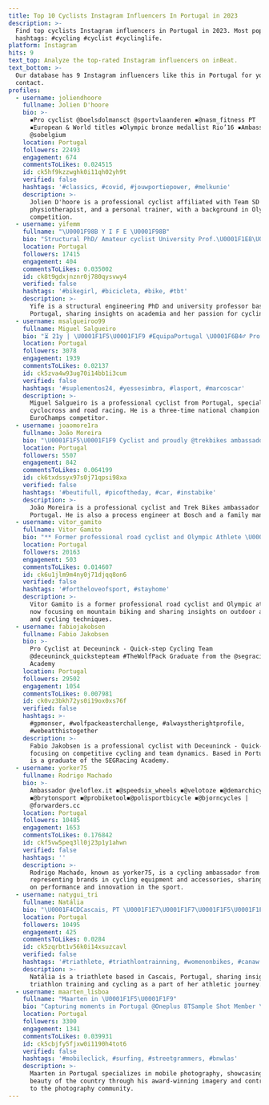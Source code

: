 ```yaml
---
title: Top 10 Cyclists Instagram Influencers In Portugal in 2023
description: >-
  Find top cyclists Instagram influencers in Portugal in 2023. Most popular
  hashtags: #cycling #cyclist #cyclinglife.
platform: Instagram
hits: 9
text_top: Analyze the top-rated Instagram influencers on inBeat.
text_bottom: >-
  Our database has 9 Instagram influencers like this in Portugal for you to
  contact.
profiles:
  - username: joliendhoore
    fullname: Jolien D'hoore
    bio: >-
      ▪️Pro cyclist @boelsdolmansct @sportvlaanderen ▪️@nasm_fitness PT
      ▪️European & World titles ▪️Olympic bronze medallist Rio’16 ▪️Ambassador
      @sobelgium
    location: Portugal
    followers: 22493
    engagement: 674
    commentsToLikes: 0.024515
    id: ck5hf9kzzwghk0i11qh02yh9t
    verified: false
    hashtags: '#classics, #covid, #jouwportiepower, #melkunie'
    description: >-
      Jolien D'hoore is a professional cyclist affiliated with Team SD Worx, a
      physiotherapist, and a personal trainer, with a background in Olympic
      competition.
  - username: yifemm
    fullname: "\U0001F98B Y I F E \U0001F98B"
    bio: "Structural PhD/ Amateur cyclist University Prof.\U0001F1E8\U0001F1F4\U0001F1F5\U0001F1F9\U0001F1E7\U0001F1F7\U0001F1FA\U0001F1F8"
    location: Portugal
    followers: 17415
    engagement: 404
    commentsToLikes: 0.035002
    id: ck8t9gdxjnznr0j780qysvwy4
    verified: false
    hashtags: '#bikegirl, #bicicleta, #bike, #tbt'
    description: >-
      Yife is a structural engineering PhD and university professor based in
      Portugal, sharing insights on academia and her passion for cycling.
  - username: msalgueiroo99
    fullname: Miguel Salgueiro
    bio: "⏳ 21y | \U0001F1F5\U0001F1F9 #EquipaPortugal \U0001F6B4‍♂️ Professional Cyclist with @la.sport.cycle \U0001F947 3x Cyclocross National Champion"
    location: Portugal
    followers: 3078
    engagement: 1939
    commentsToLikes: 0.02137
    id: ck5zva4w93ug70i14bb1i3cum
    verified: false
    hashtags: '#suplementos24, #yessesimbra, #lasport, #marcoscar'
    description: >-
      Miguel Salgueiro is a professional cyclist from Portugal, specializing in
      cyclocross and road racing. He is a three-time national champion and
      EuroChamps competitor.
  - username: joaomore1ra
    fullname: João Moreira
    bio: "\U0001F1F5\U0001F1F9 Cyclist and proudly @trekbikes ambassador \U0001F6B4\U0001F3FB 14 victories in Granfondos\U0001F947Process Engineer @ Bosch \U0001F468\U0001F3FB‍\U0001F4BBM2 Owner \U0001F3CE Father&husband \U0001F468‍\U0001F469‍\U0001F467 Living@Madrid"
    location: Portugal
    followers: 5507
    engagement: 842
    commentsToLikes: 0.064199
    id: ck6txdssyx97s0j71qpsi98xa
    verified: false
    hashtags: '#beutifull, #picoftheday, #car, #instabike'
    description: >-
      João Moreira is a professional cyclist and Trek Bikes ambassador based in
      Portugal. He is also a process engineer at Bosch and a family man.
  - username: vitor_gamito
    fullname: Vitor Gamito
    bio: "** Former professional road cyclist and Olympic Athlete \U0001F6B4** Now a mountain bike enthusiast \U0001F6B5\U0001F60D ** #mountainbike"
    location: Portugal
    followers: 20163
    engagement: 503
    commentsToLikes: 0.014607
    id: ck6u1jlm9m4ny0j71djqq8on6
    verified: false
    hashtags: '#fortheloveofsport, #stayhome'
    description: >-
      Vitor Gamito is a former professional road cyclist and Olympic athlete,
      now focusing on mountain biking and sharing insights on outdoor adventures
      and cycling techniques.
  - username: fabiojakobsen
    fullname: Fabio Jakobsen
    bio: >-
      Pro Cyclist at Deceuninck - Quick-step Cycling Team
      @deceuninck_quickstepteam #TheWolfPack Graduate from the @segracing
      Academy
    location: Portugal
    followers: 29502
    engagement: 1054
    commentsToLikes: 0.007981
    id: ck0vz3bkh72ys0i19ox0xs76f
    verified: false
    hashtags: >-
      #gpmonser, #wolfpackeasterchallenge, #alwaystherightprofile,
      #webeatthistogether
    description: >-
      Fabio Jakobsen is a professional cyclist with Deceuninck - Quick-Step,
      focusing on competitive cycling and team dynamics. Based in Portugal, he
      is a graduate of the SEGRacing Academy.
  - username: yorker75
    fullname: Rodrigo Machado
    bio: >-
      Ambassador @veloflex.it ◾@speedsix_wheels ◾@velotoze ◾@demarchicycling
      ◾@brytonsport ◾@probiketool◾@polisportbicycle ◾@bjorncycles |
      @forwarders.cc
    location: Portugal
    followers: 10485
    engagement: 1653
    commentsToLikes: 0.176842
    id: ckf5vw5peq3ll0j23p1y1ahwn
    verified: false
    hashtags: ''
    description: >-
      Rodrigo Machado, known as yorker75, is a cycling ambassador from Portugal,
      representing brands in cycling equipment and accessories, sharing insights
      on performance and innovation in the sport.
  - username: natygui_tri
    fullname: Natália
    bio: "\U0001F4CDCascais, PT \U0001F1E7\U0001F1F7\U0001F1F5\U0001F1F9 AG Triathlete - @cnatrilx"
    location: Portugal
    followers: 10495
    engagement: 425
    commentsToLikes: 0.0284
    id: ck5zqrbt1v56k0i14xsuzcavl
    verified: false
    hashtags: '#triathlete, #triathlontrainning, #womenonbikes, #canaw'
    description: >-
      Natália is a triathlete based in Cascais, Portugal, sharing insights on
      triathlon training and cycling as a part of her athletic journey.
  - username: maarten_lisboa
    fullname: "Maarten in \U0001F1F5\U0001F1F9"
    bio: "Capturing moments in Portugal @Oneplus 8TSample Shot Member \U0001F4F1OnePlus8T/6T, a few Lumixfz82 Real moments, no Photoshop #raw_VIP_member #shotononeplus"
    location: Portugal
    followers: 3300
    engagement: 1341
    commentsToLikes: 0.039931
    id: ck5cbjfy5fjxw0i1190h4tot6
    verified: false
    hashtags: '#mobileclick, #surfing, #streetgrammers, #bnwlas'
    description: >-
      Maarten in Portugal specializes in mobile photography, showcasing the
      beauty of the country through his award-winning imagery and contributions
      to the photography community.
---
```


